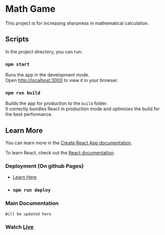 # Math Game

This project is for increasing sharpness in mathematical calculation.

## Scripts

In the project directory, you can run:

### `npm start`

Runs the app in the development mode.\
Open [http://localhost:3000](http://localhost:3000) to view it in your browser.

### `npm run build`

Builds the app for production to the `build` folder.\
It correctly bundles React in production mode and optimizes the build for the best performance.

## Learn More

You can learn more in the [Create React App documentation](https://facebook.github.io/create-react-app/docs/getting-started).

To learn React, check out the [React documentation](https://reactjs.org/).

### **Deployment** (On github Pages)

- [Learn Here](https://create-react-app.dev/docs/deployment/#step-1-add-homepage-to-packagejson)

- ### `npm run deploy`

### **Main Documentation**

    Will be updated here

### Watch [Live](https://abhinandanmishra1.github.io/mathgame/)
